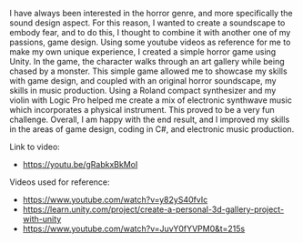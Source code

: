 I have always been interested in the horror genre, and more specifically the sound design aspect. For this reason, I wanted to create a soundscape to embody fear, and to do this, I thought to combine it with another one of my passions, game design. Using some youtube videos as reference for me to make my own unique experience, I created a simple horror game using Unity. In the game, the character walks through an art gallery while being chased by a monster. This simple game allowed me to showcase my skills with game design, and coupled with an original horror soundscape, my skills in music production. Using a Roland compact synthesizer and my violin with Logic Pro helped me create a mix of electronic synthwave music which incorporates a physical instrument. This proved to be a very fun challenge. Overall, I am happy with the end result, and I improved my skills in the areas of game design, coding in C#, and electronic music production.

Link to video:
- https://youtu.be/gRabkxBkMoI 

Videos used for reference:

- https://www.youtube.com/watch?v=y82yS40fvIc
- https://learn.unity.com/project/create-a-personal-3d-gallery-project-with-unity
- https://www.youtube.com/watch?v=JuvY0fYVPM0&t=215s
